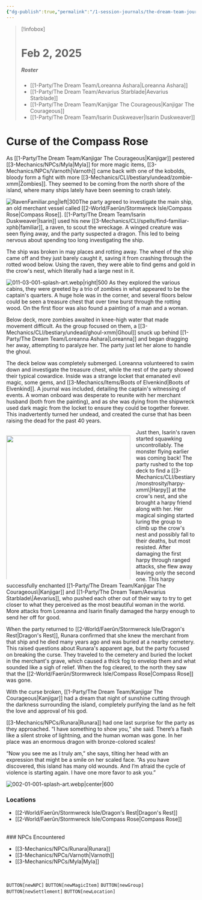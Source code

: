 ```yaml
---
{"dg-publish":true,"permalink":"/1-session-journals/the-dream-team-journal/session-03/","tags":["journal"],"created":"2025-03-17T21:23:10.654-04:00","updated":"2025-03-25T22:53:49.787-04:00"}
---
```


>[!infobox]
># Feb 2, 2025
>##### Roster
>- [[1-Party/The Dream Team/Loreanna Ashara\|Loreanna Ashara]]
>- [[1-Party/The Dream Team/Aevarius Starblade\|Aevarius Starblade]]
>- [[1-Party/The Dream Team/Kanjigar The Courageous\|Kanjigar The Courageous]]
>- [[1-Party/The Dream Team/Isarin Duskweaver\|Isarin Duskweaver]]
# Curse of the Compass Rose


As [[1-Party/The Dream Team/Kanjigar The Courageous\|Kanjigar]] pestered [[3-Mechanics/NPCs/Myla\|Myla]] for more magic items, [[3-Mechanics/NPCs/Varnoth\|Varnoth]] came back with one of the kobolds, bloody form a fight with more [[3-Mechanics/CLI/bestiary/undead/zombie-xmm\|Zombies]]. They seemed to be coming from the north shore of the island, where many ships lately have been seeming to crash lately.

![RavenFamiliar.png|left|300](/img/user/z_Assets/RavenFamiliar.png)The party agreed to investigate the main ship, an old merchant vessel called [[2-World/Faerûn/Stormwreck Isle/Compass Rose\|Compass Rose]]. [[1-Party/The Dream Team/Isarin Duskweaver\|Isarin]] used his new [[3-Mechanics/CLI/spells/find-familiar-xphb\|familiar]], a raven, to scout the wreckage. A winged creature was seen flying away, and the party suspected a dragon. This led to being nervous about spending too long investigating the ship.

The ship was broken in may places and rotting away. The wheel of the ship came off and they just barely caught it, saving it from crashing through the rotted wood below. Using the raven, they were able to find gems and gold in the crow's nest, which literally had a large nest in it.

![011-03-001-splash-art.webp|right|500](/img/user/3-Mechanics/CLI/adventures/dragons-of-stormwreck-isle/img/011-03-001-splash-art.webp) As they explored the various cabins, they were greeted by a trio of zombies in what appeared to be the captain's quarters. A huge hole was in the corner, and several floors below could be seen a treasure chest that over time burst through the rotting wood. On the first floor was also found a painting of a man and a woman.

Below deck, more zombies awaited in knee-high water that made movement difficult. As the group focused on them, a [[3-Mechanics/CLI/bestiary/undead/ghoul-xmm\|Ghoul]] snuck up behind [[1-Party/The Dream Team/Loreanna Ashara\|Loreanna]] and began dragging her away, attempting to paralyze her. The party just let her alone to handle the ghoul.

The deck below was completely submerged. Loreanna volunteered to swim down and investigate the treasure chest, while the rest of the party showed their typical cowardice. Inside was a strange locket that emanated evil magic, some gems, and [[3-Mechanics/Items/Boots of Elvenkind\|Boots of Elvenkind]]. A journal was included, detailing the captain's witnessing of events. A woman onboard was desperate to reunite with her merchant husband (both from the painting), and as she was dying from the shipwreck used dark magic from the locket to ensure they could be together forever. This inadvertently turned her undead, and created the curse that has been raising the dead for the past 40 years.


<div style="width: 330px; height: 400px; overflow: hidden; float: left; margin-right: 15px;">
  <img src="harpy.webp" style="object-fit: cover; object-position: center; width: 330px; height: 400px;">
</div>
Just then, Isarin's raven started squawking uncontrollably. The monster flying earlier was coming back! The party rushed to the top deck to find a [[3-Mechanics/CLI/bestiary/monstrosity/harpy-xmm\|Harpy]] at the crow's nest, and she brought a harpy friend along with her. Her magical singing started luring the group to climb up the crow's nest and possibly fall to their deaths, but most resisted. After damaging the first harpy through ranged attacks, she flew away leaving only the second one. This harpy successfully enchanted [[1-Party/The Dream Team/Kanjigar The Courageous\|Kanjigar]] and [[1-Party/The Dream Team/Aevarius Starblade\|Aevarius]], who pushed each other out of their way to try to get closer to what they perceived as the most beautiful woman in the world. More attacks from Loreanna and Isarin finally damaged the harpy enough to send her off for good.

When the party returned to [[2-World/Faerûn/Stormwreck Isle/Dragon's Rest\|Dragon's Rest]], Runara confirmed that she knew the merchant from that ship and he died many years ago and was buried at a nearby cemetery. This raised questions about Runara's apparent age, but the party focused on breaking the curse. They traveled to the cemetery and buried the locket in the merchant's grave, which caused a thick fog to envelop them and what sounded like a sigh of relief. When the fog cleared, to the north they saw that the [[2-World/Faerûn/Stormwreck Isle/Compass Rose\|Compass Rose]] was gone.

With the curse broken, [[1-Party/The Dream Team/Kanjigar The Courageous\|Kanjigar]] had a dream that night of sunshine cutting through the darkness surrounding the island, completely purifying the land as he felt the love and approval of his god.

[[3-Mechanics/NPCs/Runara\|Runara]] had one last surprise for the party as they approached. “I have something to show you,” she said. There’s a flash like a silent stroke of lightning, and the human woman was gone. In her place was an enormous dragon with bronze-colored scales!

“Now you see me as I truly am,” she says, tilting her head with an expression that might be a smile on her scaled face. “As you have discovered, this island has many old wounds. And I’m afraid the cycle of violence is starting again. I have one more favor to ask you.”

![002-01-001-splash-art.webp|center|600](/img/user/3-Mechanics/CLI/adventures/dragons-of-stormwreck-isle/img/002-01-001-splash-art.webp)
<br>

### Locations

- [[2-World/Faerûn/Stormwreck Isle/Dragon's Rest\|Dragon's Rest]]
- [[2-World/Faerûn/Stormwreck Isle/Compass Rose\|Compass Rose]]
<br>
### NPCs Encountered

- [[3-Mechanics/NPCs/Runara\|Runara]]
- [[3-Mechanics/NPCs/Varnoth\|Varnoth]]
- [[3-Mechanics/NPCs/Myla\|Myla]]

<br>


`BUTTON[newNPC]` `BUTTON[newMagicItem]` `BUTTON[newGroup]` `BUTTON[newSettlement]` `BUTTON[newLocation]`

